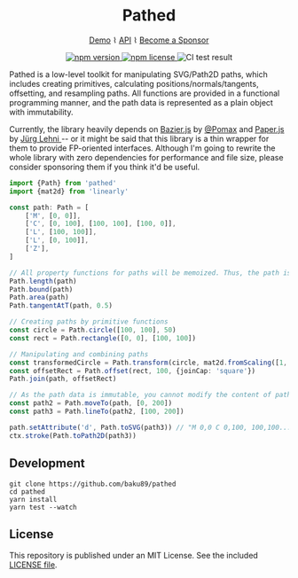 <div align="center">
<h1>Pathed</h1>

<a href="https://baku89.github.io/pathed/">Demo</a> ⌇ <a href="https://baku89.github.io/pathed/docs/">API</a> ⌇ <a href="https://github.com/sponsors/baku89">Become a Sponsor</a>

<p>
  <a href="https://www.npmjs.org/package/pathed">
    <img src="https://img.shields.io/npm/v/pathed.svg?style=flat-square" alt="npm version">
  </a>
  <a href="http://spdx.org/licenses/MIT">
    <img src="https://img.shields.io/npm/l/pathed.svg?style=flat-square" alt="npm license">
  </a>
  <img src="https://github.com/baku89/pathed/actions/workflows/ci.yml/badge.svg" alt="CI test result" />
</p>

</div>

Pathed is a low-level toolkit for manipulating SVG/Path2D paths, which includes creating primitives, calculating positions/normals/tangents, offsetting, and resampling paths. All functions are provided in a functional programming manner, and the path data is represented as a plain object with immutability.

Currently, the library heavily depends on [Bazier.js](https://pomax.github.io/bezierjs) by [@Pomax](https://github.com/Pomax) and [Paper.js](http://paperjs.org) by [Jürg Lehni
](https://github.com/lehni) -- or it might be said that this library is a thin wrapper for them to provide FP-oriented interfaces. Although I'm going to rewrite the whole library with zero dependencies for performance and file size, please consider sponsoring them if you think it'd be useful.

```ts
import {Path} from 'pathed'
import {mat2d} from 'linearly'

const path: Path = [
	['M', [0, 0]],
	['C', [0, 100], [100, 100], [100, 0]],
	['L', [100, 100]],
	['L', [0, 100]],
	['Z'],
]

// All property functions for paths will be memoized. Thus, the path is immutable.
Path.length(path)
Path.bound(path)
Path.area(path)
Path.tangentAtT(path, 0.5)

// Creating paths by primitive functions
const circle = Path.circle([100, 100], 50)
const rect = Path.rectangle([0, 0], [100, 100])

// Manipulating and combining paths
const transformedCircle = Path.transform(circle, mat2d.fromScaling([1, 0.5]))
const offsetRect = Path.offset(rect, 100, {joinCap: 'square'})
Path.join(path, offsetRect)

// As the path data is immutable, you cannot modify the content of paths (Not using Object.freeze, but it'll be warned in TypeScript). Use the mutation functions shown below instead.
const path2 = Path.moveTo(path, [0, 200])
const path3 = Path.lineTo(path2, [100, 200])

path.setAttribute('d', Path.toSVG(path3)) // "M 0,0 C 0,100, 100,100..."
ctx.stroke(Path.toPath2D(path3))
```

## Development

```
git clone https://github.com/baku89/pathed
cd pathed
yarn install
yarn test --watch
```

## License

This repository is published under an MIT License. See the included [LICENSE file](./LICENSE).
